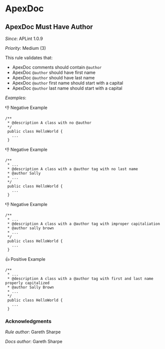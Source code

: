 # ApexDoc

## ApexDoc Must Have Author

*Since*: APLint 1.0.9

*Priority*: Medium (3)

This rule validates that:

- ApexDoc comments should contain `@author`
- ApexDoc `@author` should have first name
- ApexDoc `@author` should have last name
- ApexDoc `@author` first name should start with a capital
- ApexDoc `@author` last name should start with a capital

*Examples*:

👎 Negative Example
```
/**
 * @description A class with no @author
 */
 public class HelloWorld {
   ...
 }
```

👎 Negative Example
```
/**
 * ...
 * @description A class with a @author tag with no last name
 * @author Sally
 * ...
 */
 public class HelloWorld {
   ...
 }
```

👎 Negative Example
```
/**
 * ...
 * @description A class with a @author tag with improper capitaliation
 * @author sally brown
 * ...
 */
 public class HelloWorld {
   ...
 }
```

👍 Positive Example
```
/**
 * ...
 * @description A class with a @author tag with first and last name properly capitalized
 * @author Sally Brown
 * ...
 */
 public class HelloWorld {
   ...
 }
```

### Acknowledgments

*Rule author*: Gareth Sharpe

*Docs author*: Gareth Sharpe